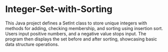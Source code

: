 # Integer-Set-with-Sorting
This Java project defines a SetInt class to store unique integers with methods for adding, checking membership, and sorting using insertion sort. Users input positive numbers, and a negative value stops input. The program then displays the set before and after sorting, showcasing basic data structure operations.
